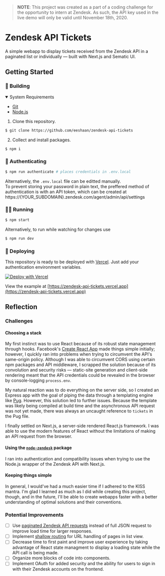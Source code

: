 > **NOTE**: This project was created as a part of a coding challenge for the opportunity to intern at Zendesk. As such, the API key used in the live demo will only be valid until November 18th, 2020.

# Zendesk API Tickets
A simple webapp to display tickets received from the Zendesk API in a paginated list or individually — built with Next.js and Sematic UI.

## Getting Started
### 🔨 Building
<details open>
  <summary>System Requirements</summary>
  
  - [Git](https://git-scm.com/downloads)
  - [Node.js](https://nodejs.org)
</details>

1. Clone this repository.
```sh
$ git clone https://github.com/eeshaan/zendesk-api-tickets
```
2. Collect and install packages.
```sh
$ npm i
```

### 🔐 Authenticating
``` sh
$ npm run authenticate # places credentials in .env.local
```
Alternatively, the `.env.local` file can be editted manually.  
To prevent storing your password in plain text, the preffered method of authentication is with an API token, which can be created at https://{YOUR_SUBDOMAIN}.zendesk.com/agent/admin/api/settings

### 🏃‍♂️ Running
```sh
$ npm start
```
Alternatively, to run while watching for changes use
``` sh
$ npm run dev
```

### 🚀 Deploying
This repository is ready to be deployed with [Vercel](https://vercel.com). Just add your authentication environment variables.
  
[![Deploy with Vercel](https://vercel.com/button)](https://vercel.com/import/project?template=https://github.com/eeshaan/zendesk-api-tickets)  

View the example at [https://zendesk-api-tickets.vercel.app](https://zendesk-api-tickets.vercel.app)

## Reflection
### Challenges
#### Choosing a stack
My first instinct was to use React because of its robust state management through hooks. Facebook's [Create React App](https://create-react-app.dev/) made things simple initially; however, I quickly ran into problems when trying to circumvent the API's same-origin policy. Although I was able to circumvent CORS using certain npm packages and API middleware, I scrapped the solution because of its convolution and security risks — static-site generation and client-side rendering meant that the API credentials could be revealed in the browser by console-logging `process.env`.

My natural reaction was to do everything on the server side, so I created an Express app with the goal of piping the data through a templating engine like [Pug](https://pugjs.org). However, this solution led to further issues. Because the template was likely being compiled at build time and the asynchronous API request was not yet made, there was always an uncaught reference to `tickets` in the Pug file.

I finally settled on Next.js, a server-side rendered React.js framework. I was able to use the modern features of React without the limitations of making an API request from the browser. 

#### Using the [`node-zendesk`](https://blakmatrix.github.io/node-zendesk/) package
I ran into authentication and compatibility issues when trying to use the Node.js wrapper of the Zendesk API with Next.js.

#### Keeping things simple
In general, I would've had a much easier time if I adhered to the KISS mantra. I'm glad I learned as much as I did while creating this project, though, and in the future, I'll be able to create webapps faster with a better understanding of optimal solutions and their conventions.

### Potential Improvements
- [ ] Use [paginated Zendesk API requests](https://develop.zendesk.com/hc/en-us/articles/360001068607-Paginating-through-lists) instead of full JSON request to improve load time for larger responses.
- [ ] Implement [shallow routing](https://nextjs.org/docs/routing/shallow-routing) for URL handling of pages in list view.
- [ ] Decrease time to first paint and improve user experience by taking advantage of React state managment to display a loading state while the API call is being 
made.
- [ ] Organize more blocks of code into components. 
- [ ] Implement OAuth for added security and the ability for users to sign in with their Zendesk accounts on the frontend.
